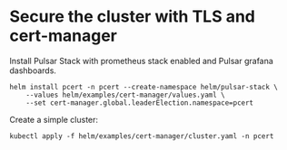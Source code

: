 # Secure the cluster with TLS and cert-manager

Install Pulsar Stack with prometheus stack enabled and Pulsar grafana dashboards.
```
helm install pcert -n pcert --create-namespace helm/pulsar-stack \
    --values helm/examples/cert-manager/values.yaml \
    --set cert-manager.global.leaderElection.namespace=pcert 
```

Create a simple cluster:
```
kubectl apply -f helm/examples/cert-manager/cluster.yaml -n pcert
```